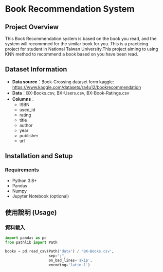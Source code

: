 # Book Recommendation System

## Project Overview
This Book Recommendation system is based on the book you read, and the system will  recommned for the similar book for you.
This is a practicing project for student in National Taiwan University.This project aiming to using KNN method to recommend a book based on you have been read.
## Dataset Information
- **Data source**：Book-Crossing dataset form kaggle: https://www.kaggle.com/datasets/ra4u12/bookrecommendation
- **Data**：BX-Books.csv, BX-Users.csv, BX-Book-Ratings.csv
- **Columns**：
  - ISBN
  - used_id
  - rating
  - title
  - author
  - year
  - publisher
  - url

## Installation and Setup

### Requirements
- Python 3.8+
- Pandas
- Numpy
- Jupyter Notebook (optional)


## 使用說明 (Usage)

### 資料載入
```python
import pandas as pd
from pathlib import Path

books = pd.read_csv(Path('data') / 'BX-Books.csv', 
                    sep=";", 
                    on_bad_lines='skip', 
                    encoding='latin-1')
```

